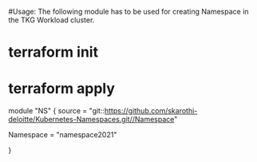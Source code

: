 
#Usage: The following module has to be used for creating Namespace in the TKG Workload cluster.
# terraform init
# terraform apply

module "NS" {
  source = "git::https://github.com/skarothi-deloitte/Kubernetes-Namespaces.git//Namespace"

Namespace =  "namespace2021"

}


